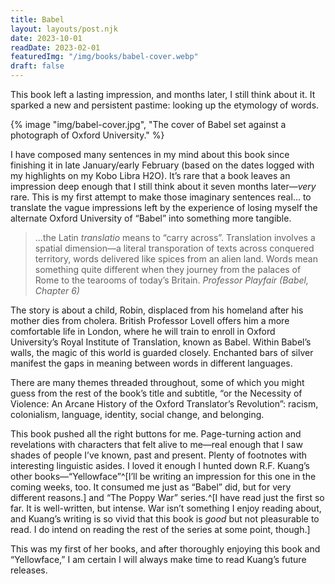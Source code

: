 ```yaml
---
title: Babel
layout: layouts/post.njk
date: 2023-10-01
readDate: 2023-02-01
featuredImg: "/img/books/babel-cover.webp"
draft: false
---
```


This book left a lasting impression, and months later, I still think about it. It sparked a new and persistent pastime: looking up the etymology of words.
<!-- excerpt -->

{% image "img/babel-cover.jpg", "The cover of Babel set against a photograph of Oxford University." %}

I have composed many sentences in my mind about this book since finishing it in late January/early February (based on the dates logged with my highlights on my Kobo Libra H2O). It’s rare that a book leaves an impression deep enough that I still think about it seven months later—*very* rare. This is my first attempt to make those imaginary sentences real... to translate the vague impressions left by the experience of losing myself the alternate Oxford University of “Babel” into something more tangible.  

> ...the Latin *translatio* means to “carry across”. Translation involves a spatial dimension—a literal transporation of texts across conquered territory, words delivered like spices from an alien land. Words mean something quite different when they journey from the palaces of Rome to the tearooms of today’s Britain.
<cite class="blockquote__attribution">Professor Playfair (Babel, Chapter 6)</cite>

The story is about a child, Robin, displaced from his homeland after his mother dies from cholera. British Professor Lovell offers him a more comfortable life in London, where he will train to enroll in Oxford University’s Royal Institute of Translation, known as Babel. Within Babel’s walls, the magic of this world is guarded closely. Enchanted bars of silver manifest the gaps in meaning between words in different languages.

There are many themes threaded throughout, some of which you might guess from the rest of the book’s title and subtitle, “or the Necessity of Violence: An Arcane History of the Oxford Translator’s Revolution”: racism, colonialism, language, identity, social change, and belonging. 

This book pushed all the right buttons for me. Page-turning action and revelations with characters that felt alive to me—real enough that I saw shades of people I’ve known, past and present. Plenty of footnotes with interesting linguistic asides. I loved it enough I hunted down R.F. Kuang’s other books—“Yellowface”^[I’ll be writing an impression for this one in the coming weeks, too. It consumed me just as “Babel” did, but for very different reasons.] and “The Poppy War” series.^[I have read just the first so far. It is well-written, but intense. War isn’t something I enjoy reading about, and Kuang’s writing is so vivid that this book is *good* but not pleasurable to read. I do intend on reading the rest of the series at some point, though.]

This was my first of her books, and after thoroughly enjoying this book and “Yellowface,” I am certain I will always make time to read Kuang’s future releases.